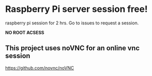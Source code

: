 # Raspberry Pi server session free!

raspberry pi session for 2 hrs. Go to issues to request a session.

**NO ROOT ACSESS**

## This project uses noVNC for an online vnc session

https://github.com/novnc/noVNC
